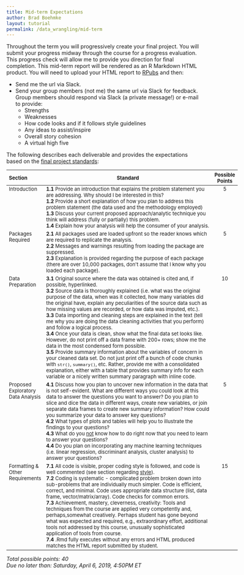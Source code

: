 ```yaml
---
title: Mid-term Expectations
author: Brad Boehmke
layout: tutorial
permalink: /data_wrangling/mid-term
---
```


Throughout the term you will progressively create your final project.  You will submit your progress midway through the course for a progress evaluation.  This progress check will allow me to provide you direction for final completion.  This mid-term report will be rendered as an R Markdown HTML product.  You will need to upload your HTML report to [RPubs](https://rpubs.com/) and then:
- Send me the url via Slack.
- Send your group members (not me) the same url via Slack for feedback.  Group members should respond via Slack (a private message!) or e-mail to provide:
  * Strengths
  * Weaknesses
  * How code looks and if it follows style guidelines
  * Any ideas to assist/inspire
  * Overall story cohesion
  * A virtual high five
  

The following describes each deliverable and provides the expectations based on the [final project standards](final-project):


<div id="final-project-rubric" class="section level1" style="width: 120%;">
<table style="font-size:13px;">
<col width="15%">
<col width="77%">
<col width="8%">
<thead>
<tr class="header">
<th align="left">Section</th>
<th align="center">Standard</th>
<th align="center">Possible Points</th>
</tr>
</thead>
<tbody>
<tr class="odd">
<td align="left" valign="top">Introduction </td>
<td align="left" valign="top">
  <b>1.1</b> Provide an introduction that explains the problem statement you are addressing. Why should I be interested in this? <br> 
  <b>1.2</b> Provide a short explanation of how you plan to address this problem statement (the data used and the methodology employed) <br> 
  <b>1.3</b> Discuss your current proposed approach/analytic technique you think will address (fully or partially) this problem. <br> 
  <b>1.4</b> Explain how your analysis will help the consumer of your analysis. 
</td>
<td align="center" valign="top"> 5 </td>
</tr>
<tr class="even">
<td align="left" valign="top">Packages Required </td>
<td align="left" valign="top"> 
  <b>2.1</b> All packages used are loaded upfront so the reader knows which are required to replicate the analysis. <br> 
  <b>2.2</b> Messages and warnings resulting from loading the package are suppressed. <br> 
  <b>2.3</b> Explanation is provided regarding the purpose of each package (there are over 10,000 packages, don't assume that I know why you loaded each package). 
</td>
<td align="center" valign="top"> 5 </td>
</tr>
<tr class="odd">
<td align="left" valign="top">Data Preparation </td>
<td align="left" valign="top"> 
  <b>3.1</b> Original source where the data was obtained is cited and, if possible, hyperlinked. <br> 
  <b>3.2</b> Source data is thoroughly explained (i.e. what was the original purpose of the data, when was it collected, how many variables did the original have, explain any peculiarities of the source data such as how missing values are recorded, or how data was imputed, etc.). <br> 
  <b>3.3</b> Data importing and cleaning steps are explained in the text (tell me why you are doing the data cleaning activities that you perform) and follow a logical process. <br>
  <b>3.4</b> Once your data is clean, show what the final data set looks like.  However, do not print off a data frame with 200+ rows; show me the data in the most condensed form possible. <br>
  <b>3.5</b> Provide summary information about the variables of concern in your cleaned data set. Do not just print off a bunch of code chunks with <code>str()</code>, <code>summary()</code>, etc.  Rather, provide me with a consolidated explanation, either with a table that provides summary info for each variable or a nicely written summary paragraph with inline code.
</td>
<td align="center" valign="top"> 10 </td>
</tr>
<tr class="even">
<td align="left" valign="top">Proposed Exploratory Data Analysis </td>
<td align="left" valign="top"> 
  <b>4.1</b> Discuss how you plan to uncover new information in the data that is not self-evident.  What are different ways you could look at this data to answer the questions you want to answer?  Do you plan to slice and dice the data in different ways, create new variables, or join separate data frames to create new summary information?  How could you summarize your data to answer key questions? <br>
  <b>4.2</b> What types of plots and tables will help you to illustrate the findings to your questions? <br>
  <b>4.3</b> What do you <u>not</u> know how to do right now that you need to learn to answer your questions? <br>
  <b>4.4</b> Do you plan on incorporating any machine learning techniques (i.e. linear regression, discriminant analysis, cluster analysis) to answer your questions? <br>
</td>
<td align="center" valign="top"> 5 </td>
</tr>
<tr class="odd">
<td align="left" valign="top">Formatting & Other Requirements </td>
<td align="left" valign="top"> 
  <b>7.1</b> All code is visible, proper coding style is followed, and code is well commented (see section regarding <a href="http://uc-r.github.io/basics#style">style</a>). <br>
  <b>7.2</b> Coding is systematic - complicated problem broken down into sub-problems that are individually much simpler. Code is efficient, correct, and minimal. Code uses appropriate data structure (list, data frame, vector/matrix/array). Code checks for common errors. <br>
  <b>7.3</b> Achievement, mastery, cleverness, creativity:  Tools and techniques from the course are applied very competently and, perhaps,somewhat creatively. Perhaps student has gone beyond what was expected and required, e.g., extraordinary effort, additional tools not addressed by this course, unusually sophisticated application of tools from course. <br>
  <b>7.4</b> .Rmd fully executes without any errors and HTML produced matches the HTML report submitted by student.
</td>
<td align="center" valign="top"> 15 </td>
</tr>
</tbody>
</table>
<p>
  <em>Total possible points: 40</em>
  <br>
  <em>Due no later than: Saturday, April 6, 2019, 4:50PM ET</em>
</p>
</div>
